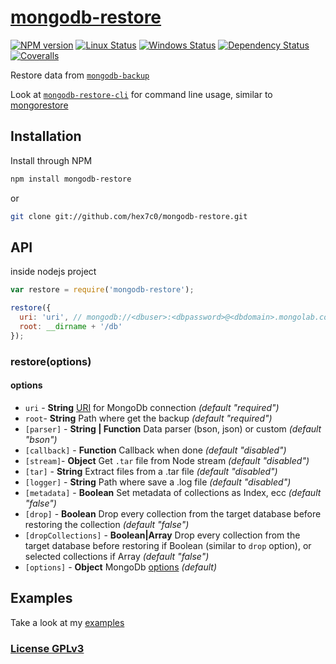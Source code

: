 # [mongodb-restore](http://supergiovane.tk/#/mongodb-restore)

[![NPM version](https://img.shields.io/npm/v/mongodb-restore.svg)](https://www.npmjs.com/package/mongodb-restore)
[![Linux Status](https://img.shields.io/travis/hex7c0/mongodb-restore.svg?label=linux)](https://travis-ci.org/hex7c0/mongodb-restore)
[![Windows Status](https://img.shields.io/appveyor/ci/hex7c0/mongodb-restore.svg?label=windows)](https://ci.appveyor.com/project/hex7c0/mongodb-restore)
[![Dependency Status](https://img.shields.io/david/hex7c0/mongodb-restore.svg)](https://david-dm.org/hex7c0/mongodb-restore)
[![Coveralls](https://img.shields.io/coveralls/hex7c0/mongodb-restore.svg)](https://coveralls.io/r/hex7c0/mongodb-restore)

Restore data from [`mongodb-backup`](https://github.com/hex7c0/mongodb-backup)

Look at [`mongodb-restore-cli`](https://github.com/hex7c0/mongodb-restore-cli) for command line usage, similar to [mongorestore](http://docs.mongodb.org/manual/reference/program/mongorestore/)

## Installation

Install through NPM

```bash
npm install mongodb-restore
```
or
```bash
git clone git://github.com/hex7c0/mongodb-restore.git
```

## API

inside nodejs project
```js
var restore = require('mongodb-restore');

restore({
  uri: 'uri', // mongodb://<dbuser>:<dbpassword>@<dbdomain>.mongolab.com:<dbport>/<dbdatabase>
  root: __dirname + '/db'
});
```

### restore(options)

#### options

 - `uri` - **String** [URI](http://mongodb.github.io/node-mongodb-native/2.0/tutorials/urls/) for MongoDb connection *(default "required")*
 - `root`- **String** Path where get the backup *(default "required")*
 - `[parser]` - **String | Function** Data parser (bson, json) or custom *(default "bson")*
 - `[callback]` - **Function** Callback when done *(default "disabled")*
 - `[stream]`- **Object** Get `.tar` file from Node stream *(default "disabled")*
 - `[tar]` - **String** Extract files from a .tar file *(default "disabled")*
 - `[logger]` - **String** Path where save a .log file *(default "disabled")*
 - `[metadata]` - **Boolean** Set metadata of collections as Index, ecc *(default "false")*
 - `[drop]` - **Boolean** Drop every collection from the target database before restoring the collection *(default "false")*
 - `[dropCollections]` - **Boolean|Array** Drop every collection from the target database before restoring if Boolean (similar to `drop` option), or selected collections if Array *(default "false")*
 - `[options]` - **Object** MongoDb [options](http://mongodb.github.io/node-mongodb-native/2.0/tutorials/connecting/#toc_7) *(default)*

## Examples

Take a look at my [examples](examples)

### [License GPLv3](LICENSE)
